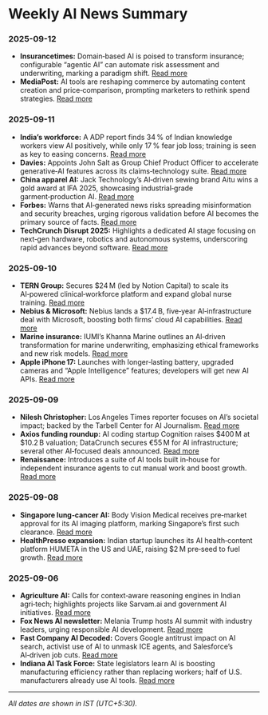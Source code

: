 # Weekly AI News Summary

### 2025-09-12
- **Insurancetimes:** Domain‑based AI is poised to transform insurance; configurable “agentic AI” can automate risk assessment and underwriting, marking a paradigm shift. [Read more](https://www.insurancetimes.co.uk/news/offering-configurable-agentic-ai-marks-a-paradigm-shift-earnix/1456352.article)  
- **MediaPost:** AI tools are reshaping commerce by automating content creation and price‑comparison, prompting marketers to rethink spend strategies. [Read more](https://www.mediapost.com/publications/article/408880/will-agentic-commerce-encourage-consumers-to-spend.html)

### 2025-09-11
- **India’s workforce:** A ADP report finds 34 % of Indian knowledge workers view AI positively, while only 17 % fear job loss; training is seen as key to easing concerns. [Read more](https://www.devdiscourse.com/article/technology/3623705-ais-double-edged-sword-hope-and-fear-in-indias-workforce)  
- **Davies:** Appoints John Salt as Group Chief Product Officer to accelerate generative‑AI features across its claims‑technology suite. [Read more](https://www.insurancetimes.co.uk/news/davies-promotes-new-group-chief-product-officer-to-strengthen-global-technology-leadership-team/1456345.article)  
- **China apparel AI:** Jack Technology’s AI‑driven sewing brand Aitu wins a gold award at IFA 2025, showcasing industrial‑grade garment‑production AI. [Read more](https://www.manilatimes.net/2025/09/11/tmt-newswire/pr-newswire/aitu-secures-ai-product-innovation-gold-award-at-2025-ifa-redefining-the-future-of-garment-industry/2182864)  
- **Forbes:** Warns that AI‑generated news risks spreading misinformation and security breaches, urging rigorous validation before AI becomes the primary source of facts. [Read more](https://www.forbes.com/sites/zakdoffman/2025/09/11/microsofts-surface-pro-mistake---the-ultimate-ad-for-apples-ipad/)  
- **TechCrunch Disrupt 2025:** Highlights a dedicated AI stage focusing on next‑gen hardware, robotics and autonomous systems, underscoring rapid advances beyond software. [Read more](https://news.ssbcrack.com/techcrunch-disrupt-2025-to-showcase-latest-in-ai-hardware-and-robotics-at-moscone-west/)

### 2025-09-10
- **TERN Group:** Secures $24 M (led by Notion Capital) to scale its AI‑powered clinical‑workforce platform and expand global nurse training. [Read more](https://www.devdiscourse.com/article/health/3622118-tern-group-clinches-24m-to-bolster-global-healthcare-workforce)  
- **Nebius & Microsoft:** Nebius lands a $17.4 B, five‑year AI‑infrastructure deal with Microsoft, boosting both firms’ cloud AI capabilities. [Read more](https://news.ssbcrack.com/ai-stocks-in-focus-as-nebius-secures-17-4-billion-contract-with-microsoft/)  
- **Marine insurance:** IUMI’s Khanna Marine outlines an AI‑driven transformation for marine underwriting, emphasizing ethical frameworks and new risk models. [Read more](https://www.insurancetimes.co.uk/news/ai-will-redefine-marine-insurance-iumis-khanna/1456343.article)  
- **Apple iPhone 17:** Launches with longer‑lasting battery, upgraded cameras and “Apple Intelligence” features; developers will get new AI APIs. [Read more](https://abcnews.go.com/Business/apple-unveils-iphone-17-including-iphone-air/story?id=125400660)

### 2025-09-09
- **Nilesh Christopher:** Los Angeles Times reporter focuses on AI’s societal impact; backed by the Tarbell Center for AI Journalism. [Read more](https://www.latimes.com/people/nilesh-christopher)  
- **Axios funding roundup:** AI coding startup Cognition raises $400 M at $10.2 B valuation; DataCrunch secures €55 M for AI infrastructure; several other AI‑focused deals announced. [Read more](https://www.axios.com/pro/all-deals/2025/09/08/pro-rata-premium-first-look-sept8)  
- **Renaissance:** Introduces a suite of AI tools built in‑house for independent insurance agents to cut manual work and boost growth. [Read more](https://www.insurancejournal.com/news/national/2025/09/08/838412.htm)

### 2025-09-08
- **Singapore lung‑cancer AI:** Body Vision Medical receives pre‑market approval for its AI imaging platform, marking Singapore’s first such clearance. [Read more](https://www.mobihealthnews.com/news/asia/indian-ai-startup-nets-7m-us-expansion-and-more-ai-briefs)  
- **HealthPresso expansion:** Indian startup launches its AI health‑content platform HUMETA in the US and UAE, raising $2 M pre‑seed to fuel growth. [Read more](https://www.mobihealthnews.com/news/asia/indian-ai-startup-nets-7m-us-expansion-and-more-ai-briefs)

### 2025-09-06
- **Agriculture AI:** Calls for context‑aware reasoning engines in Indian agri‑tech; highlights projects like Sarvam.ai and government AI initiatives. [Read more](https://www.thehindubusinessline.com/economy/agri-business/ai-in-agriculture-time-to-move-from-demos-to-decisions/article70017168.ece)  
- **Fox News AI newsletter:** Melania Trump hosts AI summit with industry leaders, urging responsible AI development. [Read more](https://www.foxnews.com/tech/ai-newsletter-melania-trump-puts-ai-front-center)  
- **Fast Company AI Decoded:** Covers Google antitrust impact on AI search, activist use of AI to unmask ICE agents, and Salesforce’s AI‑driven job cuts. [Read more](https://www.linkedin.com/pulse/how-ai-starting-reshape-workforce-fast-company-cnsoe)  
- **Indiana AI Task Force:** State legislators learn AI is boosting manufacturing efficiency rather than replacing workers; half of U.S. manufacturers already use AI tools. [Read more](https://www.inkfreenews.com/2025/09/05/task-force-studies-ai-impact-on-hoosier-workforce/)

---  
*All dates are shown in IST (UTC+5:30).*